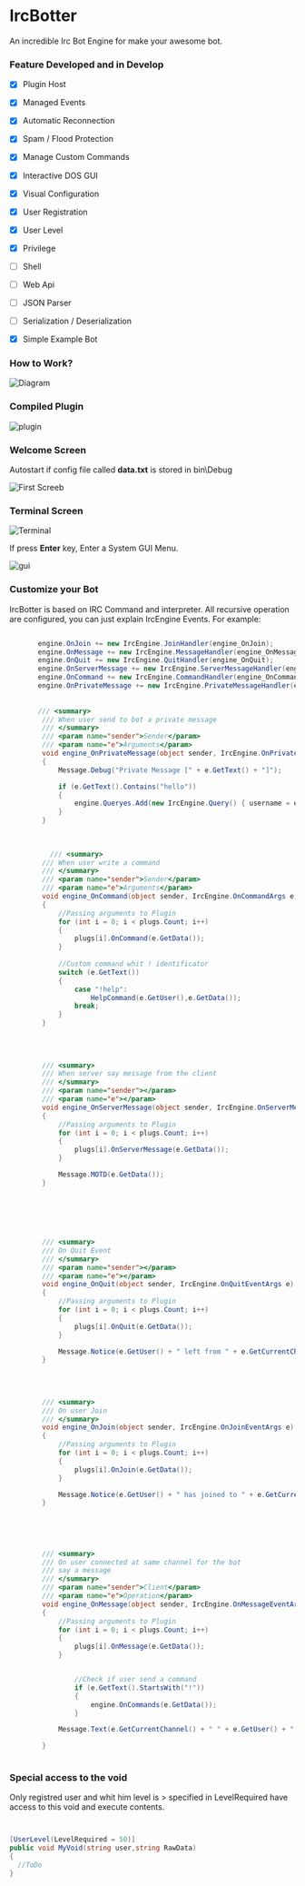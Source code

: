 # IrcBotter
An incredible Irc Bot Engine for make your awesome bot.

### Feature Developed and in Develop

- [X] Plugin Host
- [X] Managed Events
- [X] Automatic Reconnection
- [X] Spam / Flood Protection
- [X] Manage Custom Commands
- [X] Interactive DOS GUI
- [X] Visual Configuration
- [X] User Registration
- [X] User Level
- [X] Privilege
- [ ] Shell
- [ ] Web Api
- [ ] JSON Parser
- [ ] Serialization / Deserialization
- [X] Simple Example Bot



### How to Work?

![Diagram](http://pichoster.net/images/2018/02/02/bc5f8b27a3bae08bfcd890a88b5d263b.png)



### Compiled Plugin

![plugin](http://pichoster.net/images/2018/02/02/ff96d221305eeaf4d58e5d7ed609f726.png)



### Welcome Screen

Autostart if config file called **data.txt** is stored in bin\Debug

![First Screeb](http://pichoster.net/images/2018/02/02/787f224cff9b55fe6a7275ed30a50cb4.png)



### Terminal Screen

![Terminal](http://pichoster.net/images/2018/02/02/c507d42531b7fad09365e0652dba47f7.png)

If press **Enter** key, Enter a System GUI Menu.



![gui](http://pichoster.net/images/2018/02/02/14ce96081639c1da556f830b27e5ba5b.png)



### Customize your Bot

IrcBotter is based on IRC Command and interpreter.
All recursive operation are configured, you can just explain IrcEngine Events.
For example:

```csharp

       engine.OnJoin += new IrcEngine.JoinHandler(engine_OnJoin);
       engine.OnMessage += new IrcEngine.MessageHandler(engine_OnMessage);
       engine.OnQuit += new IrcEngine.QuitHandler(engine_OnQuit);
       engine.OnServerMessage += new IrcEngine.ServerMessageHandler(engine_OnServerMessage);
       engine.OnCommand += new IrcEngine.CommandHandler(engine_OnCommand);
       engine.OnPrivateMessage += new IrcEngine.PrivateMessageHandler(engine_OnPrivateMessage);
       
       
       /// <summary>
        /// When user send to bot a private message
        /// </summary>
        /// <param name="sender">Sender</param>
        /// <param name="e">Arguments</param>
        void engine_OnPrivateMessage(object sender, IrcEngine.OnPrivateMessageArgs e)
        {
            Message.Debug("Private Message [" + e.GetText() + "]");

            if (e.GetText().Contains("hello"))
            {
                engine.Queryes.Add(new IrcEngine.Query() { username = e.GetUser(), message = "Hello " + e.GetUser() + " how are               you?" });               
            }
        }
            
        
        
          /// <summary>
        /// When user write a command
        /// </summary>
        /// <param name="sender">Sender</param>
        /// <param name="e">Arguments</param>
        void engine_OnCommand(object sender, IrcEngine.OnCommandArgs e)
        {
            //Passing arguments to Plugin
            for (int i = 0; i < plugs.Count; i++)
            {
                plugs[i].OnCommand(e.GetData());
            }
            
            //Custom command whit ! identificator
            switch (e.GetText())
            {
                case "!help":
                    HelpCommand(e.GetUser(),e.GetData()); 
                break;
            }
        }
        
        
        
        
        /// <summary>
        /// When server say message from the client
        /// </summary>
        /// <param name="sender"></param>
        /// <param name="e"></param>
        void engine_OnServerMessage(object sender, IrcEngine.OnServerMessageArgs e)
        {
            //Passing arguments to Plugin
            for (int i = 0; i < plugs.Count; i++)
            {
                plugs[i].OnServerMessage(e.GetData());
            }

            Message.MOTD(e.GetData());
        }
        
        
        
        
        
        
        /// <summary>
        /// On Quit Event
        /// </summary>
        /// <param name="sender"></param>
        /// <param name="e"></param>
        void engine_OnQuit(object sender, IrcEngine.OnQuitEventArgs e)
        {
            //Passing arguments to Plugin
            for (int i = 0; i < plugs.Count; i++)
            {
                plugs[i].OnQuit(e.GetData());
            }

            Message.Notice(e.GetUser() + " left from " + e.GetCurrentChannel());
        }
        
        
        
        
        /// <summary>
        /// On user Join
        /// </summary>
        void engine_OnJoin(object sender, IrcEngine.OnJoinEventArgs e)
        {
            //Passing arguments to Plugin
            for (int i = 0; i < plugs.Count; i++)
            {
                plugs[i].OnJoin(e.GetData());
            }

            Message.Notice(e.GetUser() + " has joined to " + e.GetCurrentChannel());
        }
        
        
        
        
        
        /// <summary>
        /// On user connected at same channel for the bot
        /// say a message
        /// </summary>
        /// <param name="sender">Client</param>
        /// <param name="e">Operation</param>
        void engine_OnMessage(object sender, IrcEngine.OnMessageEventArgs e)
        {      
            //Passing arguments to Plugin
            for (int i = 0; i < plugs.Count; i++)
            {
                plugs[i].OnMessage(e.GetData());
            }


                //Check if user send a command
                if (e.GetText().StartsWith("!"))
                {
                    engine.OnCommands(e.GetData());
                }

            Message.Text(e.GetCurrentChannel() + " " + e.GetUser() + ":>" + e.GetText());

        }
            
```

### Special access to the void

Only registred user and whit him level is > specified in LevelRequired 
have access to this void and execute contents.

```csharp


[UserLevel(LevelRequired = 50)]
public void MyVoid(string user,string RawData)
{
  //ToDo
}


```
